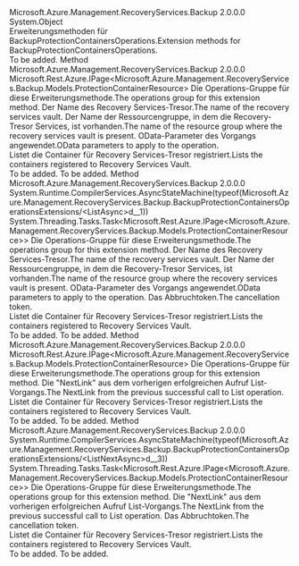 <Type Name="BackupProtectionContainersOperationsExtensions" FullName="Microsoft.Azure.Management.RecoveryServices.Backup.BackupProtectionContainersOperationsExtensions">
  <TypeSignature Language="C#" Value="public static class BackupProtectionContainersOperationsExtensions" />
  <TypeSignature Language="ILAsm" Value=".class public auto ansi abstract sealed beforefieldinit BackupProtectionContainersOperationsExtensions extends System.Object" />
  <TypeSignature Language="DocId" Value="T:Microsoft.Azure.Management.RecoveryServices.Backup.BackupProtectionContainersOperationsExtensions" />
  <TypeSignature Language="VB.NET" Value="Public Module BackupProtectionContainersOperationsExtensions" />
  <TypeSignature Language="F#" Value="type BackupProtectionContainersOperationsExtensions = class" />
  <AssemblyInfo>
    <AssemblyName>Microsoft.Azure.Management.RecoveryServices.Backup</AssemblyName>
    <AssemblyVersion>2.0.0.0</AssemblyVersion>
  </AssemblyInfo>
  <Base>
    <BaseTypeName>System.Object</BaseTypeName>
  </Base>
  <Interfaces />
  <Docs>
    <summary>
            <span data-ttu-id="12ab9-101">Erweiterungsmethoden für BackupProtectionContainersOperations.</span><span class="sxs-lookup"><span data-stu-id="12ab9-101">Extension methods for BackupProtectionContainersOperations.</span></span>
            </summary>
    <remarks>To be added.</remarks>
  </Docs>
  <Members>
    <Member MemberName="List">
      <MemberSignature Language="C#" Value="public static Microsoft.Rest.Azure.IPage&lt;Microsoft.Azure.Management.RecoveryServices.Backup.Models.ProtectionContainerResource&gt; List (this Microsoft.Azure.Management.RecoveryServices.Backup.IBackupProtectionContainersOperations operations, string vaultName, string resourceGroupName, Microsoft.Rest.Azure.OData.ODataQuery&lt;Microsoft.Azure.Management.RecoveryServices.Backup.Models.BMSContainerQueryObject&gt; odataQuery = null);" />
      <MemberSignature Language="ILAsm" Value=".method public static hidebysig class Microsoft.Rest.Azure.IPage`1&lt;class Microsoft.Azure.Management.RecoveryServices.Backup.Models.ProtectionContainerResource&gt; List(class Microsoft.Azure.Management.RecoveryServices.Backup.IBackupProtectionContainersOperations operations, string vaultName, string resourceGroupName, class Microsoft.Rest.Azure.OData.ODataQuery`1&lt;class Microsoft.Azure.Management.RecoveryServices.Backup.Models.BMSContainerQueryObject&gt; odataQuery) cil managed" />
      <MemberSignature Language="DocId" Value="M:Microsoft.Azure.Management.RecoveryServices.Backup.BackupProtectionContainersOperationsExtensions.List(Microsoft.Azure.Management.RecoveryServices.Backup.IBackupProtectionContainersOperations,System.String,System.String,Microsoft.Rest.Azure.OData.ODataQuery{Microsoft.Azure.Management.RecoveryServices.Backup.Models.BMSContainerQueryObject})" />
      <MemberSignature Language="VB.NET" Value="&lt;Extension()&gt;&#xA;Public Function List (operations As IBackupProtectionContainersOperations, vaultName As String, resourceGroupName As String, Optional odataQuery As ODataQuery(Of BMSContainerQueryObject) = null) As IPage(Of ProtectionContainerResource)" />
      <MemberSignature Language="F#" Value="static member List : Microsoft.Azure.Management.RecoveryServices.Backup.IBackupProtectionContainersOperations * string * string * Microsoft.Rest.Azure.OData.ODataQuery&lt;Microsoft.Azure.Management.RecoveryServices.Backup.Models.BMSContainerQueryObject&gt; -&gt; Microsoft.Rest.Azure.IPage&lt;Microsoft.Azure.Management.RecoveryServices.Backup.Models.ProtectionContainerResource&gt;" Usage="Microsoft.Azure.Management.RecoveryServices.Backup.BackupProtectionContainersOperationsExtensions.List (operations, vaultName, resourceGroupName, odataQuery)" />
      <MemberType>Method</MemberType>
      <AssemblyInfo>
        <AssemblyName>Microsoft.Azure.Management.RecoveryServices.Backup</AssemblyName>
        <AssemblyVersion>2.0.0.0</AssemblyVersion>
      </AssemblyInfo>
      <ReturnValue>
        <ReturnType>Microsoft.Rest.Azure.IPage&lt;Microsoft.Azure.Management.RecoveryServices.Backup.Models.ProtectionContainerResource&gt;</ReturnType>
      </ReturnValue>
      <Parameters>
        <Parameter Name="operations" Type="Microsoft.Azure.Management.RecoveryServices.Backup.IBackupProtectionContainersOperations" RefType="this" />
        <Parameter Name="vaultName" Type="System.String" />
        <Parameter Name="resourceGroupName" Type="System.String" />
        <Parameter Name="odataQuery" Type="Microsoft.Rest.Azure.OData.ODataQuery&lt;Microsoft.Azure.Management.RecoveryServices.Backup.Models.BMSContainerQueryObject&gt;" />
      </Parameters>
      <Docs>
        <param name="operations">
            <span data-ttu-id="12ab9-102">Die Operations-Gruppe für diese Erweiterungsmethode.</span><span class="sxs-lookup"><span data-stu-id="12ab9-102">The operations group for this extension method.</span></span>
            </param>
        <param name="vaultName">
            <span data-ttu-id="12ab9-103">Der Name des Recovery Services-Tresor.</span><span class="sxs-lookup"><span data-stu-id="12ab9-103">The name of the recovery services vault.</span></span>
            </param>
        <param name="resourceGroupName">
            <span data-ttu-id="12ab9-104">Der Name der Ressourcengruppe, in dem die Recovery-Tresor Services, ist vorhanden.</span><span class="sxs-lookup"><span data-stu-id="12ab9-104">The name of the resource group where the recovery services vault is present.</span></span>
            </param>
        <param name="odataQuery">
            <span data-ttu-id="12ab9-105">OData-Parameter des Vorgangs angewendet.</span><span class="sxs-lookup"><span data-stu-id="12ab9-105">OData parameters to apply to the operation.</span></span>
            </param>
        <summary>
            <span data-ttu-id="12ab9-106">Listet die Container für Recovery Services-Tresor registriert.</span><span class="sxs-lookup"><span data-stu-id="12ab9-106">Lists the containers registered to Recovery Services Vault.</span></span>
            </summary>
        <returns>To be added.</returns>
        <remarks>To be added.</remarks>
      </Docs>
    </Member>
    <Member MemberName="ListAsync">
      <MemberSignature Language="C#" Value="public static System.Threading.Tasks.Task&lt;Microsoft.Rest.Azure.IPage&lt;Microsoft.Azure.Management.RecoveryServices.Backup.Models.ProtectionContainerResource&gt;&gt; ListAsync (this Microsoft.Azure.Management.RecoveryServices.Backup.IBackupProtectionContainersOperations operations, string vaultName, string resourceGroupName, Microsoft.Rest.Azure.OData.ODataQuery&lt;Microsoft.Azure.Management.RecoveryServices.Backup.Models.BMSContainerQueryObject&gt; odataQuery = null, System.Threading.CancellationToken cancellationToken = null);" />
      <MemberSignature Language="ILAsm" Value=".method public static hidebysig class System.Threading.Tasks.Task`1&lt;class Microsoft.Rest.Azure.IPage`1&lt;class Microsoft.Azure.Management.RecoveryServices.Backup.Models.ProtectionContainerResource&gt;&gt; ListAsync(class Microsoft.Azure.Management.RecoveryServices.Backup.IBackupProtectionContainersOperations operations, string vaultName, string resourceGroupName, class Microsoft.Rest.Azure.OData.ODataQuery`1&lt;class Microsoft.Azure.Management.RecoveryServices.Backup.Models.BMSContainerQueryObject&gt; odataQuery, valuetype System.Threading.CancellationToken cancellationToken) cil managed" />
      <MemberSignature Language="DocId" Value="M:Microsoft.Azure.Management.RecoveryServices.Backup.BackupProtectionContainersOperationsExtensions.ListAsync(Microsoft.Azure.Management.RecoveryServices.Backup.IBackupProtectionContainersOperations,System.String,System.String,Microsoft.Rest.Azure.OData.ODataQuery{Microsoft.Azure.Management.RecoveryServices.Backup.Models.BMSContainerQueryObject},System.Threading.CancellationToken)" />
      <MemberSignature Language="F#" Value="static member ListAsync : Microsoft.Azure.Management.RecoveryServices.Backup.IBackupProtectionContainersOperations * string * string * Microsoft.Rest.Azure.OData.ODataQuery&lt;Microsoft.Azure.Management.RecoveryServices.Backup.Models.BMSContainerQueryObject&gt; * System.Threading.CancellationToken -&gt; System.Threading.Tasks.Task&lt;Microsoft.Rest.Azure.IPage&lt;Microsoft.Azure.Management.RecoveryServices.Backup.Models.ProtectionContainerResource&gt;&gt;" Usage="Microsoft.Azure.Management.RecoveryServices.Backup.BackupProtectionContainersOperationsExtensions.ListAsync (operations, vaultName, resourceGroupName, odataQuery, cancellationToken)" />
      <MemberType>Method</MemberType>
      <AssemblyInfo>
        <AssemblyName>Microsoft.Azure.Management.RecoveryServices.Backup</AssemblyName>
        <AssemblyVersion>2.0.0.0</AssemblyVersion>
      </AssemblyInfo>
      <Attributes>
        <Attribute>
          <AttributeName>System.Runtime.CompilerServices.AsyncStateMachine(typeof(Microsoft.Azure.Management.RecoveryServices.Backup.BackupProtectionContainersOperationsExtensions/&lt;ListAsync&gt;d__1))</AttributeName>
        </Attribute>
      </Attributes>
      <ReturnValue>
        <ReturnType>System.Threading.Tasks.Task&lt;Microsoft.Rest.Azure.IPage&lt;Microsoft.Azure.Management.RecoveryServices.Backup.Models.ProtectionContainerResource&gt;&gt;</ReturnType>
      </ReturnValue>
      <Parameters>
        <Parameter Name="operations" Type="Microsoft.Azure.Management.RecoveryServices.Backup.IBackupProtectionContainersOperations" RefType="this" />
        <Parameter Name="vaultName" Type="System.String" />
        <Parameter Name="resourceGroupName" Type="System.String" />
        <Parameter Name="odataQuery" Type="Microsoft.Rest.Azure.OData.ODataQuery&lt;Microsoft.Azure.Management.RecoveryServices.Backup.Models.BMSContainerQueryObject&gt;" />
        <Parameter Name="cancellationToken" Type="System.Threading.CancellationToken" />
      </Parameters>
      <Docs>
        <param name="operations">
            <span data-ttu-id="12ab9-107">Die Operations-Gruppe für diese Erweiterungsmethode.</span><span class="sxs-lookup"><span data-stu-id="12ab9-107">The operations group for this extension method.</span></span>
            </param>
        <param name="vaultName">
            <span data-ttu-id="12ab9-108">Der Name des Recovery Services-Tresor.</span><span class="sxs-lookup"><span data-stu-id="12ab9-108">The name of the recovery services vault.</span></span>
            </param>
        <param name="resourceGroupName">
            <span data-ttu-id="12ab9-109">Der Name der Ressourcengruppe, in dem die Recovery-Tresor Services, ist vorhanden.</span><span class="sxs-lookup"><span data-stu-id="12ab9-109">The name of the resource group where the recovery services vault is present.</span></span>
            </param>
        <param name="odataQuery">
            <span data-ttu-id="12ab9-110">OData-Parameter des Vorgangs angewendet.</span><span class="sxs-lookup"><span data-stu-id="12ab9-110">OData parameters to apply to the operation.</span></span>
            </param>
        <param name="cancellationToken">
            <span data-ttu-id="12ab9-111">Das Abbruchtoken.</span><span class="sxs-lookup"><span data-stu-id="12ab9-111">The cancellation token.</span></span>
            </param>
        <summary>
            <span data-ttu-id="12ab9-112">Listet die Container für Recovery Services-Tresor registriert.</span><span class="sxs-lookup"><span data-stu-id="12ab9-112">Lists the containers registered to Recovery Services Vault.</span></span>
            </summary>
        <returns>To be added.</returns>
        <remarks>To be added.</remarks>
      </Docs>
    </Member>
    <Member MemberName="ListNext">
      <MemberSignature Language="C#" Value="public static Microsoft.Rest.Azure.IPage&lt;Microsoft.Azure.Management.RecoveryServices.Backup.Models.ProtectionContainerResource&gt; ListNext (this Microsoft.Azure.Management.RecoveryServices.Backup.IBackupProtectionContainersOperations operations, string nextPageLink);" />
      <MemberSignature Language="ILAsm" Value=".method public static hidebysig class Microsoft.Rest.Azure.IPage`1&lt;class Microsoft.Azure.Management.RecoveryServices.Backup.Models.ProtectionContainerResource&gt; ListNext(class Microsoft.Azure.Management.RecoveryServices.Backup.IBackupProtectionContainersOperations operations, string nextPageLink) cil managed" />
      <MemberSignature Language="DocId" Value="M:Microsoft.Azure.Management.RecoveryServices.Backup.BackupProtectionContainersOperationsExtensions.ListNext(Microsoft.Azure.Management.RecoveryServices.Backup.IBackupProtectionContainersOperations,System.String)" />
      <MemberSignature Language="VB.NET" Value="&lt;Extension()&gt;&#xA;Public Function ListNext (operations As IBackupProtectionContainersOperations, nextPageLink As String) As IPage(Of ProtectionContainerResource)" />
      <MemberSignature Language="F#" Value="static member ListNext : Microsoft.Azure.Management.RecoveryServices.Backup.IBackupProtectionContainersOperations * string -&gt; Microsoft.Rest.Azure.IPage&lt;Microsoft.Azure.Management.RecoveryServices.Backup.Models.ProtectionContainerResource&gt;" Usage="Microsoft.Azure.Management.RecoveryServices.Backup.BackupProtectionContainersOperationsExtensions.ListNext (operations, nextPageLink)" />
      <MemberType>Method</MemberType>
      <AssemblyInfo>
        <AssemblyName>Microsoft.Azure.Management.RecoveryServices.Backup</AssemblyName>
        <AssemblyVersion>2.0.0.0</AssemblyVersion>
      </AssemblyInfo>
      <ReturnValue>
        <ReturnType>Microsoft.Rest.Azure.IPage&lt;Microsoft.Azure.Management.RecoveryServices.Backup.Models.ProtectionContainerResource&gt;</ReturnType>
      </ReturnValue>
      <Parameters>
        <Parameter Name="operations" Type="Microsoft.Azure.Management.RecoveryServices.Backup.IBackupProtectionContainersOperations" RefType="this" />
        <Parameter Name="nextPageLink" Type="System.String" />
      </Parameters>
      <Docs>
        <param name="operations">
            <span data-ttu-id="12ab9-113">Die Operations-Gruppe für diese Erweiterungsmethode.</span><span class="sxs-lookup"><span data-stu-id="12ab9-113">The operations group for this extension method.</span></span>
            </param>
        <param name="nextPageLink">
            <span data-ttu-id="12ab9-114">Die "NextLink" aus dem vorherigen erfolgreichen Aufruf List-Vorgangs.</span><span class="sxs-lookup"><span data-stu-id="12ab9-114">The NextLink from the previous successful call to List operation.</span></span>
            </param>
        <summary>
            <span data-ttu-id="12ab9-115">Listet die Container für Recovery Services-Tresor registriert.</span><span class="sxs-lookup"><span data-stu-id="12ab9-115">Lists the containers registered to Recovery Services Vault.</span></span>
            </summary>
        <returns>To be added.</returns>
        <remarks>To be added.</remarks>
      </Docs>
    </Member>
    <Member MemberName="ListNextAsync">
      <MemberSignature Language="C#" Value="public static System.Threading.Tasks.Task&lt;Microsoft.Rest.Azure.IPage&lt;Microsoft.Azure.Management.RecoveryServices.Backup.Models.ProtectionContainerResource&gt;&gt; ListNextAsync (this Microsoft.Azure.Management.RecoveryServices.Backup.IBackupProtectionContainersOperations operations, string nextPageLink, System.Threading.CancellationToken cancellationToken = null);" />
      <MemberSignature Language="ILAsm" Value=".method public static hidebysig class System.Threading.Tasks.Task`1&lt;class Microsoft.Rest.Azure.IPage`1&lt;class Microsoft.Azure.Management.RecoveryServices.Backup.Models.ProtectionContainerResource&gt;&gt; ListNextAsync(class Microsoft.Azure.Management.RecoveryServices.Backup.IBackupProtectionContainersOperations operations, string nextPageLink, valuetype System.Threading.CancellationToken cancellationToken) cil managed" />
      <MemberSignature Language="DocId" Value="M:Microsoft.Azure.Management.RecoveryServices.Backup.BackupProtectionContainersOperationsExtensions.ListNextAsync(Microsoft.Azure.Management.RecoveryServices.Backup.IBackupProtectionContainersOperations,System.String,System.Threading.CancellationToken)" />
      <MemberSignature Language="F#" Value="static member ListNextAsync : Microsoft.Azure.Management.RecoveryServices.Backup.IBackupProtectionContainersOperations * string * System.Threading.CancellationToken -&gt; System.Threading.Tasks.Task&lt;Microsoft.Rest.Azure.IPage&lt;Microsoft.Azure.Management.RecoveryServices.Backup.Models.ProtectionContainerResource&gt;&gt;" Usage="Microsoft.Azure.Management.RecoveryServices.Backup.BackupProtectionContainersOperationsExtensions.ListNextAsync (operations, nextPageLink, cancellationToken)" />
      <MemberType>Method</MemberType>
      <AssemblyInfo>
        <AssemblyName>Microsoft.Azure.Management.RecoveryServices.Backup</AssemblyName>
        <AssemblyVersion>2.0.0.0</AssemblyVersion>
      </AssemblyInfo>
      <Attributes>
        <Attribute>
          <AttributeName>System.Runtime.CompilerServices.AsyncStateMachine(typeof(Microsoft.Azure.Management.RecoveryServices.Backup.BackupProtectionContainersOperationsExtensions/&lt;ListNextAsync&gt;d__3))</AttributeName>
        </Attribute>
      </Attributes>
      <ReturnValue>
        <ReturnType>System.Threading.Tasks.Task&lt;Microsoft.Rest.Azure.IPage&lt;Microsoft.Azure.Management.RecoveryServices.Backup.Models.ProtectionContainerResource&gt;&gt;</ReturnType>
      </ReturnValue>
      <Parameters>
        <Parameter Name="operations" Type="Microsoft.Azure.Management.RecoveryServices.Backup.IBackupProtectionContainersOperations" RefType="this" />
        <Parameter Name="nextPageLink" Type="System.String" />
        <Parameter Name="cancellationToken" Type="System.Threading.CancellationToken" />
      </Parameters>
      <Docs>
        <param name="operations">
            <span data-ttu-id="12ab9-116">Die Operations-Gruppe für diese Erweiterungsmethode.</span><span class="sxs-lookup"><span data-stu-id="12ab9-116">The operations group for this extension method.</span></span>
            </param>
        <param name="nextPageLink">
            <span data-ttu-id="12ab9-117">Die "NextLink" aus dem vorherigen erfolgreichen Aufruf List-Vorgangs.</span><span class="sxs-lookup"><span data-stu-id="12ab9-117">The NextLink from the previous successful call to List operation.</span></span>
            </param>
        <param name="cancellationToken">
            <span data-ttu-id="12ab9-118">Das Abbruchtoken.</span><span class="sxs-lookup"><span data-stu-id="12ab9-118">The cancellation token.</span></span>
            </param>
        <summary>
            <span data-ttu-id="12ab9-119">Listet die Container für Recovery Services-Tresor registriert.</span><span class="sxs-lookup"><span data-stu-id="12ab9-119">Lists the containers registered to Recovery Services Vault.</span></span>
            </summary>
        <returns>To be added.</returns>
        <remarks>To be added.</remarks>
      </Docs>
    </Member>
  </Members>
</Type>